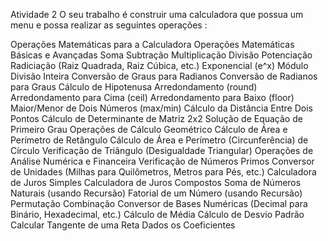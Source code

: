 Atividade 2
O seu trabalho é construir uma calculadora que possua um menu e possa realizar as seguintes operações :

Operações Matemáticas para a Calculadora
Operações Matemáticas Básicas e Avançadas
Soma
Subtração
Multiplicação
Divisão
Potenciação
Radiciação (Raiz Quadrada, Raiz Cúbica, etc.)
Exponencial (e^x)
Módulo
Divisão Inteira
Conversão de Graus para Radianos
Conversão de Radianos para Graus
Cálculo de Hipotenusa
Arredondamento (round)
Arredondamento para Cima (ceil)
Arredondamento para Baixo (floor)
Maior/Menor de Dois Números (max/min)
Cálculo da Distância Entre Dois Pontos
Cálculo de Determinante de Matriz 2x2
Solução de Equação de Primeiro Grau
Operações de Cálculo Geométrico
Cálculo de Área e Perímetro de Retângulo
Cálculo de Área e Perímetro (Circunferência) de Círculo
Verificação de Triângulo (Desigualdade Triangular)
Operações de Análise Numérica e Financeira
Verificação de Números Primos
Conversor de Unidades (Milhas para Quilômetros, Metros para Pés, etc.)
Calculadora de Juros Simples
Calculadora de Juros Compostos
Soma de Números Naturais (usando Recursão)
Fatorial de um Número (usando Recursão)
Permutação
Combinação
Conversor de Bases Numéricas (Decimal para Binário, Hexadecimal, etc.)
Cálculo de Média
Cálculo de Desvio Padrão
Calcular Tangente de uma Reta Dados os Coeficientes
